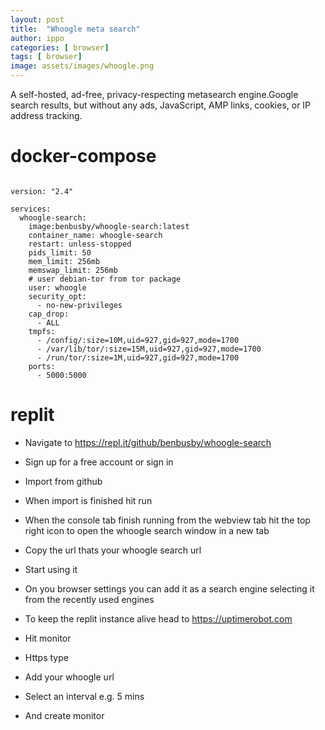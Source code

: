```yaml
---
layout: post
title:  "Whoogle meta search"
author: ippo
categories: [ browser]
tags: [ browser]
image: assets/images/whoogle.png
---
```


A self-hosted, ad-free, privacy-respecting metasearch engine.Google search results, but without any ads, JavaScript, AMP links, cookies, or IP address tracking.

# docker-compose

```

version: "2.4"

services:
  whoogle-search:
    image:benbusby/whoogle-search:latest
    container_name: whoogle-search
    restart: unless-stopped
    pids_limit: 50
    mem_limit: 256mb
    memswap_limit: 256mb
    # user debian-tor from tor package
    user: whoogle
    security_opt:
      - no-new-privileges
    cap_drop:
      - ALL
    tmpfs:
      - /config/:size=10M,uid=927,gid=927,mode=1700
      - /var/lib/tor/:size=15M,uid=927,gid=927,mode=1700
      - /run/tor/:size=1M,uid=927,gid=927,mode=1700
    ports:
      - 5000:5000
```

# replit

- Navigate to https://repl.it/github/benbusby/whoogle-search

- Sign up for a free account or sign in

- Import from github

- When import is finished hit run

- When the console tab finish running from the webview tab hit the top right icon to open the whoogle search window in a new tab

- Copy the url thats your whoogle search url

- Start using it

- On you browser settings you can add it as a search engine selecting it from the recently used engines 

- To keep the replit instance alive head to https://uptimerobot.com

- Hit monitor

- Https type

- Add your whoogle url

- Select an interval e.g. 5 mins

- And create monitor
